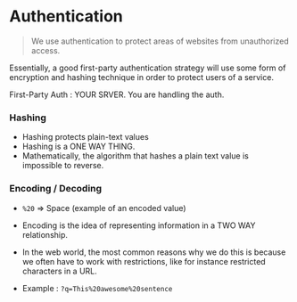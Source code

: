 # Authentication
> We use authentication to protect areas of websites from unauthorized access.

Essentially, a good first-party authentication strategy will use some form of encryption and hashing technique in order to protect users of a service.

First-Party Auth : YOUR SRVER. You are handling the auth.

### Hashing
- Hashing protects plain-text values
- Hashing is a ONE WAY THING.
- Mathematically, the algorithm that hashes a plain text value is impossible to reverse.



### Encoding / Decoding
- `%20` => Space (example of an encoded value)
- Encoding is the idea of representing information in a TWO WAY relationship.
- In the web world, the most common reasons why we do this is because we often have to work with restrictions, like for instance restricted characters in a URL.

- Example : `?q=This%20awesome%20sentence`
